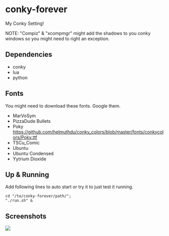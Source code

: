 # conky-forever

My Conky Setting!

NOTE: "Compiz" & "xcompmgr" might add the shadows to you conky windows so you might need to right an exception.

## Dependencies

* conky
* lua
* python

## Fonts

You might need to download these fonts. Google them.

* MarVoSym
* PizzaDude Bullets
* Poky https://github.com/helmuthdu/conky_colors/blob/master/fonts/conkycolors/Poky.ttf
* TSCu_Comic
* Ubuntu
* Ubuntu Condensed
* Yytrium Dioxide


## Up & Running

Add following lines to auto start or try it to just test it running.

    cd "/to/conky-forever/path/";
    "./run.sh" &


## Screenshots

![](https://lh6.googleusercontent.com/-HOfhuZokmgA/UDhp_9WSI8I/AAAAAAAACfo/mOW9NBconOg/s800/screenshot.png)

